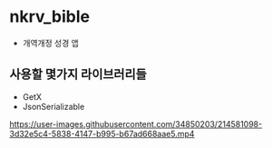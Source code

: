 # nkrv_bible

- 개역개정 성경 앱

## 사용할 몇가지 라이브러리들 
- GetX
- JsonSerializable

https://user-images.githubusercontent.com/34850203/214581098-3d32e5c4-5838-4147-b995-b67ad668aae5.mp4

